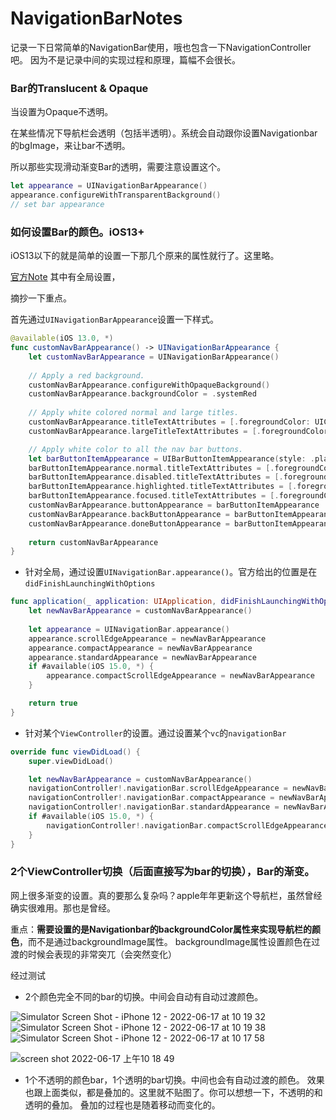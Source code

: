 # NavigationBarNotes
记录一下日常简单的NavigationBar使用，哦也包含一下NavigationController吧。
因为不是记录中间的实现过程和原理，篇幅不会很长。

### Bar的Translucent & Opaque

当设置为Opaque不透明。

在某些情况下导航栏会透明（包括半透明）。系统会自动跟你设置Navigationbar的bgImage，来让bar不透明。

所以那些实现滑动渐变Bar的透明，需要注意设置这个。

```swift
let appearance = UINavigationBarAppearance()
appearance.configureWithTransparentBackground()
// set bar appearance
```

### 如何设置Bar的颜色。iOS13+

iOS13以下的就是简单的设置一下那几个原来的属性就行了。这里略。

[官方Note](https://developer.apple.com/documentation/technotes/tn3106-customizing-uinavigationbar-appearance)
其中有全局设置，

摘抄一下重点。

首先通过`UINavigationBarAppearance`设置一下样式。
```swift
@available(iOS 13.0, *)
func customNavBarAppearance() -> UINavigationBarAppearance {
    let customNavBarAppearance = UINavigationBarAppearance()
    
    // Apply a red background.
    customNavBarAppearance.configureWithOpaqueBackground()
    customNavBarAppearance.backgroundColor = .systemRed
    
    // Apply white colored normal and large titles.
    customNavBarAppearance.titleTextAttributes = [.foregroundColor: UIColor.white]
    customNavBarAppearance.largeTitleTextAttributes = [.foregroundColor: UIColor.white]

    // Apply white color to all the nav bar buttons.
    let barButtonItemAppearance = UIBarButtonItemAppearance(style: .plain)
    barButtonItemAppearance.normal.titleTextAttributes = [.foregroundColor: UIColor.white]
    barButtonItemAppearance.disabled.titleTextAttributes = [.foregroundColor: UIColor.lightText]
    barButtonItemAppearance.highlighted.titleTextAttributes = [.foregroundColor: UIColor.label]
    barButtonItemAppearance.focused.titleTextAttributes = [.foregroundColor: UIColor.white]
    customNavBarAppearance.buttonAppearance = barButtonItemAppearance
    customNavBarAppearance.backButtonAppearance = barButtonItemAppearance
    customNavBarAppearance.doneButtonAppearance = barButtonItemAppearance
    
    return customNavBarAppearance
}
```

- 针对全局，通过设置`UINavigationBar.appearance()`。官方给出的位置是在`didFinishLaunchingWithOptions`

```swift
func application(_ application: UIApplication, didFinishLaunchingWithOptions launchOptions: [UIApplication.LaunchOptionsKey: Any]?) -> Bool {
    let newNavBarAppearance = customNavBarAppearance()
        
    let appearance = UINavigationBar.appearance()
    appearance.scrollEdgeAppearance = newNavBarAppearance
    appearance.compactAppearance = newNavBarAppearance
    appearance.standardAppearance = newNavBarAppearance
    if #available(iOS 15.0, *) {
        appearance.compactScrollEdgeAppearance = newNavBarAppearance
    }

    return true
}


```

- 针对某个`ViewController`的设置。通过设置某个`vc`的`navigationBar`
```swift
override func viewDidLoad() {
    super.viewDidLoad()

    let newNavBarAppearance = customNavBarAppearance()
    navigationController!.navigationBar.scrollEdgeAppearance = newNavBarAppearance
    navigationController!.navigationBar.compactAppearance = newNavBarAppearance
    navigationController!.navigationBar.standardAppearance = newNavBarAppearance
    if #available(iOS 15.0, *) {
        navigationController!.navigationBar.compactScrollEdgeAppearance = newNavBarAppearance
    }
}

```



### 2个ViewController切换（后面直接写为bar的切换），Bar的渐变。

网上很多渐变的设置。真的要那么复杂吗？apple年年更新这个导航栏，虽然曾经确实很难用。那也是曾经。

重点：**需要设置的是Navigationbar的backgroundColor属性来实现导航栏的颜色**，而不是通过backgroundImage属性。
backgroundImage属性设置颜色在过渡的时候会表现的非常突兀（会突然变化）

经过测试

- 2个颜色完全不同的bar的切换。中间会自动有自动过渡颜色。

![Simulator Screen Shot - iPhone 12 - 2022-06-17 at 10 19 32](https://user-images.githubusercontent.com/11294005/174212767-8d706752-d304-4ab3-ae7d-7aeb541b0c46.png)
![Simulator Screen Shot - iPhone 12 - 2022-06-17 at 10 19 38](https://user-images.githubusercontent.com/11294005/174212783-a8c5f65e-400d-46e6-b71e-46bbb3585d8b.png)
![Simulator Screen Shot - iPhone 12 - 2022-06-17 at 10 17 58](https://user-images.githubusercontent.com/11294005/174212792-bfab804d-e70c-453b-9caf-dbb733175578.png)

![screen shot 2022-06-17 上午10 18 49](https://user-images.githubusercontent.com/11294005/174212197-a13658e2-1bd3-49aa-b236-106dee9a7803.png)


- 1个不透明的颜色bar，1个透明的bar切换。中间也会有自动过渡的颜色。
效果也跟上面类似，都是叠加的。这里就不贴图了。你可以想想一下，不透明的和透明的叠加。
叠加的过程也是随着移动而变化的。


